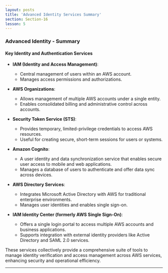 ```yaml
---
layout: posts
title: 'Advanced Identity Services Summary'
section: Section-16
lesson: 5
---
```


### Advanced Identity - Summary

#### Key Identity and Authentication Services

- **IAM (Identity and Access Management)**:

  - Central management of users within an AWS account.
  - Manages access permissions and authorizations.

- **AWS Organizations**:

  - Allows management of multiple AWS accounts under a single entity.
  - Enables consolidated billing and administrative control across accounts.

- **Security Token Service (STS)**:

  - Provides temporary, limited-privilege credentials to access AWS resources.
  - Useful for creating secure, short-term sessions for users or systems.

- **Amazon Cognito**:

  - A user identity and data synchronization service that enables secure user access to mobile and web applications.
  - Manages a database of users to authenticate and offer data sync across devices.

- **AWS Directory Services**:

  - Integrates Microsoft Active Directory with AWS for traditional enterprise environments.
  - Manages user identities and enables single sign-on.

- **IAM Identity Center (formerly AWS Single Sign-On)**:
  - Offers a single login portal to access multiple AWS accounts and business applications.
  - Supports integration with external identity providers like Active Directory and SAML 2.0 services.

These services collectively provide a comprehensive suite of tools to manage identity verification and access management across AWS services, enhancing security and operational efficiency.

---
